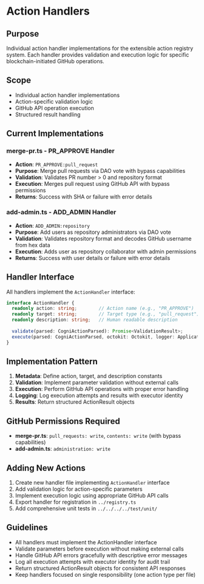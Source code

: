 # Action Handlers

## Purpose
Individual action handler implementations for the extensible action registry system. Each handler provides validation and execution logic for specific blockchain-initiated GitHub operations.

## Scope
- Individual action handler implementations
- Action-specific validation logic
- GitHub API operation execution
- Structured result handling

## Current Implementations

### merge-pr.ts - PR_APPROVE Handler
- **Action**: `PR_APPROVE:pull_request`
- **Purpose**: Merge pull requests via DAO vote with bypass capabilities
- **Validation**: Validates PR number > 0 and repository format
- **Execution**: Merges pull request using GitHub API with bypass permissions
- **Returns**: Success with SHA or failure with error details

### add-admin.ts - ADD_ADMIN Handler  
- **Action**: `ADD_ADMIN:repository`
- **Purpose**: Add users as repository administrators via DAO vote
- **Validation**: Validates repository format and decodes GitHub username from hex data
- **Execution**: Adds user as repository collaborator with admin permissions
- **Returns**: Success with user details or failure with error details

## Handler Interface
All handlers implement the `ActionHandler` interface:
```typescript
interface ActionHandler {
  readonly action: string;        // Action name (e.g., "PR_APPROVE")
  readonly target: string;        // Target type (e.g., "pull_request")
  readonly description: string;   // Human readable description
  
  validate(parsed: CogniActionParsed): Promise<ValidationResult>;
  execute(parsed: CogniActionParsed, octokit: Octokit, logger: Application['log']): Promise<ActionResult>;
}
```

## Implementation Pattern
1. **Metadata**: Define action, target, and description constants
2. **Validation**: Implement parameter validation without external calls
3. **Execution**: Perform GitHub API operations with proper error handling
4. **Logging**: Log execution attempts and results with executor identity
5. **Results**: Return structured ActionResult objects

## GitHub Permissions Required
- **merge-pr.ts**: `pull_requests: write`, `contents: write` (with bypass capabilities)
- **add-admin.ts**: `administration: write`

## Adding New Actions
1. Create new handler file implementing `ActionHandler` interface
2. Add validation logic for action-specific parameters
3. Implement execution logic using appropriate GitHub API calls
4. Export handler for registration in `../registry.ts`
5. Add comprehensive unit tests in `../../../../test/unit/`

## Guidelines
- All handlers must implement the ActionHandler interface
- Validate parameters before execution without making external calls
- Handle GitHub API errors gracefully with descriptive error messages
- Log all execution attempts with executor identity for audit trail
- Return structured ActionResult objects for consistent API responses
- Keep handlers focused on single responsibility (one action type per file)